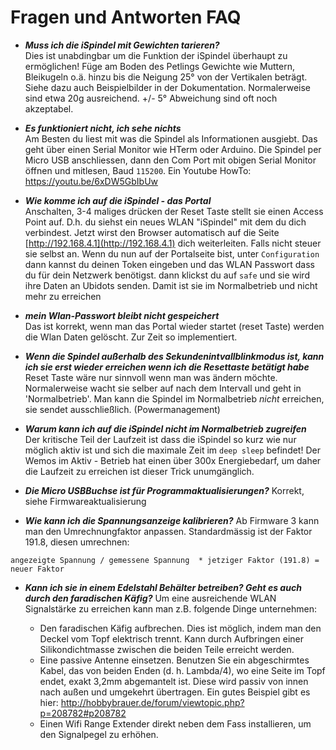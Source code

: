 # Fragen und Antworten FAQ

- ***Muss ich die iSpindel mit Gewichten tarieren?***  
Dies ist unabdingbar um die Funktion der iSpindel überhaupt zu ermöglichen! Füge am Boden des Petlings Gewichte wie Muttern, Bleikugeln o.ä. hinzu bis die Neigung 25° von der Vertikalen beträgt. Siehe dazu auch Beispielbilder in der Dokumentation. Normalerweise sind etwa 20g ausreichend. +/- 5° Abweichung sind oft noch akzeptabel.

- ***Es funktioniert nicht, ich sehe nichts***  
Am Besten du liest mit was die Spindel als Informationen ausgiebt. Das geht über einen Serial Monitor wie HTerm oder Arduino. Die Spindel per Micro USB anschliessen, dann den Com Port mit obigen Serial Monitor öffnen und mitlesen, Baud `115200`. 
Ein Youtube HowTo: https://youtu.be/6xDW5GbIbUw

- ***Wie komme ich auf die iSpindel - das Portal***  
Anschalten, 3-4 maliges drücken der Reset Taste stellt sie einen Access Point auf. D.h. du siehst ein neues WLAN "iSpindel" mit dem du dich verbindest. Jetzt wirst den Browser automatisch auf die Seite [http://192.168.4.1](http://192.168.4.1) dich weiterleiten. Falls nicht steuer sie selbst an.
Wenn du nun auf der Portalseite bist, unter `Configuration` dann kannst du deinen Token eingeben und das WLAN Passwort dass du für dein Netzwerk benötigst. dann klickst du auf `safe` und sie wird ihre Daten an Ubidots senden. Damit ist sie im Normalbetrieb und nicht mehr zu erreichen

- ***mein Wlan-Passwort bleibt nicht gespeichert***  
Das ist korrekt, wenn man das Portal wieder startet (reset Taste) werden die Wlan Daten gelöscht. Zur Zeit so implementiert.

- ***Wenn die Spindel außerhalb des Sekundenintvallblinkmodus ist, kann ich sie erst wieder erreichen wenn ich die Resettaste betätigt habe***  
Reset Taste wäre nur sinnvoll wenn man was ändern möchte. Normalerweise wacht sie selber auf nach dem Intervall und geht in 'Normalbetrieb'. 
Man kann die Spindel im Normalbetrieb _nicht_ erreichen, sie sendet ausschließlich. (Powermanagement)

- ***Warum kann ich auf die iSpindel nicht im Normalbetrieb zugreifen***  
Der kritische Teil der Laufzeit ist dass die iSpindel so kurz wie nur möglich aktiv ist und sich die maximale Zeit im `deep sleep`  befindet! Der Wemos im Aktiv - Betrieb hat einen über 300x Energiebedarf, um daher die Laufzeit zu erreichen ist dieser Trick unumgänglich.
- ***Die Micro USBBuchse ist für Programmaktualisierungen?***
Korrekt, siehe Firmwareaktualisierung
- ***Wie kann ich die Spannungsanzeige kalibrieren?***
Ab Firmware 3 kann man den Umrechnungfaktor anpassen. Standardmässig ist der Faktor 191.8, diesen umrechnen:
```
angezeigte Spannung / gemessene Spannung  * jetziger Faktor (191.8) = neuer Faktor
```
- ***Kann ich sie in einem Edelstahl Behälter betreiben? Geht es auch durch den faradischen Käfig?***
Um eine ausreichende WLAN Signalstärke zu erreichen kann man z.B. folgende Dinge unternehmen:

  - Den faradischen Käfig aufbrechen. Dies ist möglich, indem man den Deckel vom Topf elektrisch trennt. Kann durch Aufbringen einer Silikondichtmasse zwischen die beiden Teile erreicht werden.
  - Eine passive Antenne einsetzen. Benutzen Sie ein abgeschirmtes Kabel, das von beiden Enden (d. h. Lambda/4), wo eine Seite im Topf endet, exakt 3,2mm abgemantelt ist. Diese wird passiv von innen nach außen und umgekehrt übertragen. Ein gutes Beispiel gibt es hier: http://hobbybrauer.de/forum/viewtopic.php?p=208782#p208782
  - Einen Wifi Range Extender direkt neben dem Fass installieren, um den Signalpegel zu erhöhen.